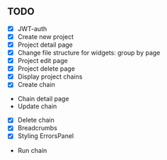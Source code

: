 ## TODO
* [x] JWT-auth
* [x] Create new project
* [x] Project detail page
* [X] Change file structure for widgets: group by page
* [x] Project edit page
* [x] Project delete page
* [x] Display project chains
* [x] Create chain
* Chain detail page
* Update chain
* [x] Delete chain
* [x] Breadcrumbs
* [x] Styling ErrorsPanel
* Run chain
